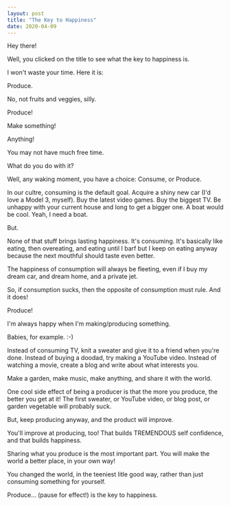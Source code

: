 ```yaml
---
layout: post
title: "The Key to Happiness"
date: 2020-04-09
---
```


Hey there!

Well, you clicked on the title to see what the key to happiness is. 

I won't waste your time. Here it is:

Produce.

No, not fruits and veggies, silly.

Produce!

Make something! 

Anything!

You may not have much free time.

What do you do with it?

Well, any waking moment, you have a choice:
Consume, or Produce.

In our cultre, consuming is the default goal.
Acquire a shiny new car (I'd love a Model 3, myself).
Buy the latest video games.
Buy the biggest TV.
Be unhappy with your current house and long to get a bigger one.
A boat would be cool. Yeah, I need a boat.

But.

None of that stuff brings lasting happiness.
It's consuming.
It's basically like eating, then overeating, and eating until I barf but I keep on eating anyway because the next mouthful should taste even better.

The happiness of consumption will always be fleeting, even if I buy my dream car, and dream home, and a private jet.

So, if consumption sucks, then the opposite of consumption must rule. And it does!

Produce!

I'm always happy when I'm making/producing something.

Babies, for example. :-)

Instead of consuming TV, knit a sweater and give it to a friend when you're done.
Instead of buying a doodad, try making a YouTube video.
Instead of watching a movie, create a blog and write about what interests you.

Make a garden, make music, make anything, and share it with the world.

One cool side effect of being a producer is that the more you produce, the better you get at it!
The first sweater, or YouTube video, or blog post, or garden vegetable will probably suck.

But, keep producing anyway, and the product will improve. 

You'll improve at producing, too! That builds TREMENDOUS self confidence, and that builds happiness.

Sharing what you produce is the most important part.
You will make the world a better place, in your own way!

You changed the world, in the teeniest litle good way, rather than just consuming something for yourself.

Produce... (pause for effect!) is the key to happiness.


